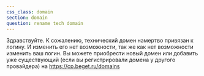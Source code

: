 ```yaml
---
css_class: domain
section: domain
question: rename tech domain
---
```

Здравствуйте. К сожалению, технический домен намертво привязан к логину. И изменить его нет возможности, так же как нет возможности изменить ваш логин. Вы можете приобрести новый домен или добавить уже существующий (если вы регистрировали домена у другого провайдера) на https://cp.beget.ru/domains